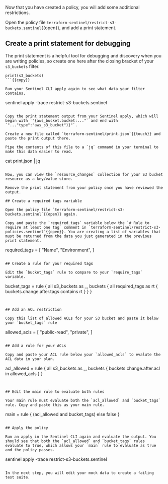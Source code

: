 Now that you have created a policy, you will add some additional restrictions. 

Open the policy file `terraform-sentinel/restrict-s3-buckets.sentinel`{{open}}, and add a print statement.

## Create a print statement for debugging

The print statement is a helpful tool for debugging and discovery when you are writing policies, so create one here after the closing bracket of your `s3_buckets` filter.

```
print(s3_buckets)
```{{copy}}

Run your Sentinel CLI apply again to see what data your filter contains. 

```
sentinel apply -trace restrict-s3-buckets.sentinel
```{{execute}}

Copy the print statement output from your Sentinel apply, which will begin with `"{aws_bucket.bucket:..."` and end with `"..."type":"aws_s3_bucket")}"`. 

Create a new file called `terraform-sentinel/print.json`{{touch}} and paste the print output there.

Pipe the contents of this file to a `jq` command in your terminal to make this data easier to read.

```
cat print.json | jq
```{{execute}}

Now, you can view the `resource_changes` collection for your S3 bucket resource as a key/value store.

Remove the print statement from your policy once you have reviewed the output.

## Create a required tags variable

Open the policy file `terraform-sentinel/restrict-s3-buckets.sentinel`{{open}} again.

Copy and paste the `required_tags` variable below the `# Rule to require at least one tag` comment in `terraform-sentinel/restrict-s3-policies.sentinel`{{open}}. You are creating a list of variables that must be returned from the data you just generated in the previous print statement.

```
required_tags = [
    "Name",
    "Environment",
]
```{{copy}}

## Create a rule for your required tags

Edit the `bucket_tags` rule to compare to your `require_tags` variable.

```
bucket_tags = rule {
all s3_buckets as _, buckets {
	all required_tags as rt {
		buckets.change.after.tags contains rt
		}
	}
}
```{{copy}}


## Add an ACL restriction

Copy this list of allowed ACLs for your S3 bucket and paste it below your `bucket_tags` rule

```
allowed_acls = [
	"public-read",
	"private",
]
```{{copy}}

## Add a rule for your ACLs

Copy and paste your ACL rule below your `allowed_acls` to evalute the ACL data in your plan.

```
acl_allowed = rule {
	all s3_buckets as _, buckets {
	buckets.change.after.acl in allowed_acls
	}
}
```{{copy}}


## Edit the main rule to evaluate both rules

Your main rule must evaluate both the `acl_allowed` and `bucket_tags` rule. Copy and paste this as your main rule.

```
main = rule {
    (acl_allowed and bucket_tags) else false
}
```{{copy}}

## Apply the policy 

Run an apply in the Sentinel CLI again and evaluate the output. You should see that both the `acl_allowed` and `bucket_tags` rules evaluate to true, which allows your `main` rule to evaluate as true and the policy passes.

```
sentinel apply -trace restrict-s3-buckets.sentinel
```{{execute}}

In the next step, you will edit your mock data to create a failing test suite.
